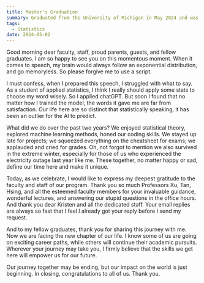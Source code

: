 ```yaml
---
title: Master's Graduation
summary: Graduated from the University of Michigan in May 2024 and was honored to be a graduation speaker!
tags:
  - Statistics
date: 2024-05-02
---
```


Good morning dear faculty, staff, proud parents, guests, and fellow graduates. I am so happy to see you on this momentous moment. When it comes to speech, my brain would always follow an exponential distribution, and go memoryless. So please forgive me to use a script.

I must confess, when I prepared this speech, I struggled with what to say. As a student of applied statistics, I think I really should apply some stats to choose my word wisely. So I applied chatGPT. But soon I found that no matter how I trained the model, the words it gave me are far from satisfaction. Our life here are so distinct that statistically speaking, it has been an outlier for the AI to predict.

What did we do over the past two years? We enjoyed statistical theory, explored machine learning methods, honed our coding skills. We stayed up late for projects; we squeezed everything on the cheatsheet for exams; we applauded and cried for grades. Oh, not forgot to mention we also survived in the extreme winter, especially for those of us who experienced the electricity outage last year like me. These together, no matter happy or sad, define our time here and make it unique.

Today, as we celebrate, I would like to express my deepest gratitude to the faculty and staff of our program. Thank you so much Professors Xu, Tan, Hsing, and all the esteemed faculty members for your invaluable guidance, wonderful lectures, and answering our stupid questions in the office hours. And thank you dear Kristen and all the dedicated staff. Your email replies are always so fast that I feel I already got your reply before I send my request.

And to my fellow graduates, thank you for sharing this journey with me. Now we are facing the new chapter of our life. I know some of us are going on exciting career paths, while others will continue their academic pursuits. Wherever your journey may take you, I firmly believe that the skills we get here will empower us for our future.

Our journey together may be ending, but our impact on the world is just beginning. In closing, congratulations to all of us. Thank you. 
